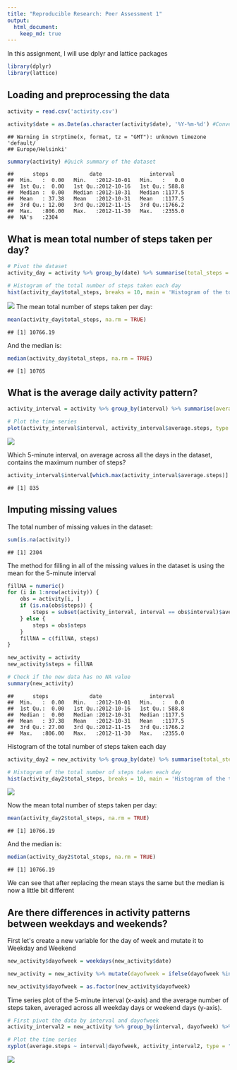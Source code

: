 ```yaml
---
title: "Reproducible Research: Peer Assessment 1"
output: 
  html_document:
    keep_md: true
---
```

In this assignment, I will use dplyr and lattice packages

```r
library(dplyr)
library(lattice)
```

## Loading and preprocessing the data

```r
activity = read.csv('activity.csv')

activity$date = as.Date(as.character(activity$date), '%Y-%m-%d') #Convert to date
```

```
## Warning in strptime(x, format, tz = "GMT"): unknown timezone 'default/
## Europe/Helsinki'
```

```r
summary(activity) #Quick summary of the dataset
```

```
##      steps             date               interval     
##  Min.   :  0.00   Min.   :2012-10-01   Min.   :   0.0  
##  1st Qu.:  0.00   1st Qu.:2012-10-16   1st Qu.: 588.8  
##  Median :  0.00   Median :2012-10-31   Median :1177.5  
##  Mean   : 37.38   Mean   :2012-10-31   Mean   :1177.5  
##  3rd Qu.: 12.00   3rd Qu.:2012-11-15   3rd Qu.:1766.2  
##  Max.   :806.00   Max.   :2012-11-30   Max.   :2355.0  
##  NA's   :2304
```

## What is mean total number of steps taken per day?


```r
# Pivot the dataset
activity_day = activity %>% group_by(date) %>% summarise(total_steps = sum(steps))

# Histogram of the total number of steps taken each day
hist(activity_day$total_steps, breaks = 10, main = 'Histogram of the total number of steps taken each day', xlab = 'Total steps per day', col = 'blue')
```

![](PA1_template_files/figure-html/unnamed-chunk-3-1.png)<!-- -->
The mean total number of steps taken per day:

```r
mean(activity_day$total_steps, na.rm = TRUE)
```

```
## [1] 10766.19
```
And the median is:

```r
median(activity_day$total_steps, na.rm = TRUE)
```

```
## [1] 10765
```

## What is the average daily activity pattern?


```r
activity_interval = activity %>% group_by(interval) %>% summarise(average.steps = mean(steps, na.rm = TRUE))

# Plot the time series
plot(activity_interval$interval, activity_interval$average.steps, type = 'l', xlab = "5-min interval", ylab = "Average across all Days", main = "Average number of steps taken", col = "blue")
```

![](PA1_template_files/figure-html/unnamed-chunk-6-1.png)<!-- -->

Which 5-minute interval, on average across all the days in the dataset, contains the maximum number of steps?

```r
activity_interval$interval[which.max(activity_interval$average.steps)]
```

```
## [1] 835
```

## Imputing missing values

The total number of missing values in the dataset:

```r
sum(is.na(activity))
```

```
## [1] 2304
```

The method for filling in all of the missing values in the dataset is using the mean for the 5-minute interval

```r
fillNA = numeric()
for (i in 1:nrow(activity)) {
    obs = activity[i, ]
    if (is.na(obs$steps)) {
        steps = subset(activity_interval, interval == obs$interval)$average.steps
    } else {
        steps = obs$steps
    }
    fillNA = c(fillNA, steps)
}

new_activity = activity
new_activity$steps = fillNA

# Check if the new data has no NA value
summary(new_activity)
```

```
##      steps             date               interval     
##  Min.   :  0.00   Min.   :2012-10-01   Min.   :   0.0  
##  1st Qu.:  0.00   1st Qu.:2012-10-16   1st Qu.: 588.8  
##  Median :  0.00   Median :2012-10-31   Median :1177.5  
##  Mean   : 37.38   Mean   :2012-10-31   Mean   :1177.5  
##  3rd Qu.: 27.00   3rd Qu.:2012-11-15   3rd Qu.:1766.2  
##  Max.   :806.00   Max.   :2012-11-30   Max.   :2355.0
```
Histogram of the total number of steps taken each day

```r
activity_day2 = new_activity %>% group_by(date) %>% summarise(total_steps = sum(steps))

# Histogram of the total number of steps taken each day
hist(activity_day2$total_steps, breaks = 10, main = 'Histogram of the total number of steps taken each day', xlab = 'Total steps per day', col = 'red')
```

![](PA1_template_files/figure-html/unnamed-chunk-10-1.png)<!-- -->

Now the mean total number of steps taken per day:

```r
mean(activity_day2$total_steps, na.rm = TRUE)
```

```
## [1] 10766.19
```
And the median is:

```r
median(activity_day2$total_steps, na.rm = TRUE)
```

```
## [1] 10766.19
```

We can see that after replacing the mean stays the same but the median is now a little bit different

## Are there differences in activity patterns between weekdays and weekends?

First let's create a new variable for the day of week and mutate it to Weekday and Weekend


```r
new_activity$dayofweek = weekdays(new_activity$date)

new_activity = new_activity %>% mutate(dayofweek = ifelse(dayofweek %in% c('Saturday','Sunday'), 'Weekend', 'Weekday'))

new_activity$dayofweek = as.factor(new_activity$dayofweek)
```

Time series plot of the 5-minute interval (x-axis) and the average number of steps taken, averaged across all weekday days or weekend days (y-axis).


```r
# First pivot the data by interval and dayofweek
activity_interval2 = new_activity %>% group_by(interval, dayofweek) %>% summarise(average.steps = mean(steps, na.rm = TRUE))

# Plot the time series
xyplot(average.steps ~ interval|dayofweek, activity_interval2, type = "l", layout = c(1, 2), main = 'Average number of steps taken', xlab = "5-min interval", ylab = "Average number of steps")
```

![](PA1_template_files/figure-html/unnamed-chunk-14-1.png)<!-- -->

